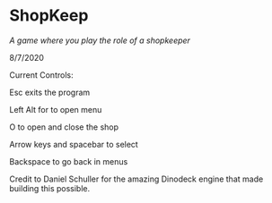 # ShopKeep 

*A game where you play the role of a shopkeeper*

8/7/2020

Current Controls:

Esc exits the program

Left Alt for to open menu

O to open and close the shop

Arrow keys and spacebar to select

Backspace to go back in menus

Credit to Daniel Schuller for the amazing Dinodeck engine that made building this possible.